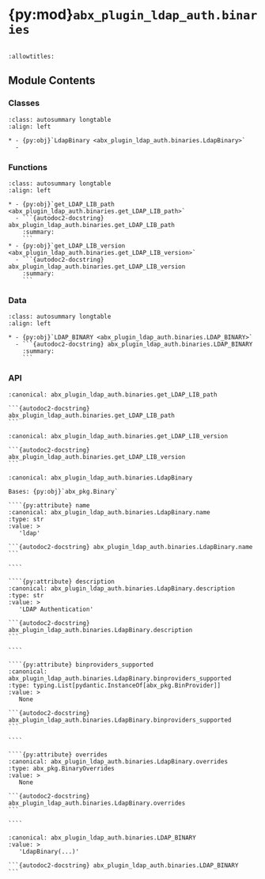 # {py:mod}`abx_plugin_ldap_auth.binaries`

```{py:module} abx_plugin_ldap_auth.binaries
```

```{autodoc2-docstring} abx_plugin_ldap_auth.binaries
:allowtitles:
```

## Module Contents

### Classes

````{list-table}
:class: autosummary longtable
:align: left

* - {py:obj}`LdapBinary <abx_plugin_ldap_auth.binaries.LdapBinary>`
  -
````

### Functions

````{list-table}
:class: autosummary longtable
:align: left

* - {py:obj}`get_LDAP_LIB_path <abx_plugin_ldap_auth.binaries.get_LDAP_LIB_path>`
  - ```{autodoc2-docstring} abx_plugin_ldap_auth.binaries.get_LDAP_LIB_path
    :summary:
    ```
* - {py:obj}`get_LDAP_LIB_version <abx_plugin_ldap_auth.binaries.get_LDAP_LIB_version>`
  - ```{autodoc2-docstring} abx_plugin_ldap_auth.binaries.get_LDAP_LIB_version
    :summary:
    ```
````

### Data

````{list-table}
:class: autosummary longtable
:align: left

* - {py:obj}`LDAP_BINARY <abx_plugin_ldap_auth.binaries.LDAP_BINARY>`
  - ```{autodoc2-docstring} abx_plugin_ldap_auth.binaries.LDAP_BINARY
    :summary:
    ```
````

### API

````{py:function} get_LDAP_LIB_path(paths=())
:canonical: abx_plugin_ldap_auth.binaries.get_LDAP_LIB_path

```{autodoc2-docstring} abx_plugin_ldap_auth.binaries.get_LDAP_LIB_path
```
````

````{py:function} get_LDAP_LIB_version()
:canonical: abx_plugin_ldap_auth.binaries.get_LDAP_LIB_version

```{autodoc2-docstring} abx_plugin_ldap_auth.binaries.get_LDAP_LIB_version
```
````

`````{py:class} LdapBinary(/, **data: typing.Any)
:canonical: abx_plugin_ldap_auth.binaries.LdapBinary

Bases: {py:obj}`abx_pkg.Binary`

````{py:attribute} name
:canonical: abx_plugin_ldap_auth.binaries.LdapBinary.name
:type: str
:value: >
   'ldap'

```{autodoc2-docstring} abx_plugin_ldap_auth.binaries.LdapBinary.name
```

````

````{py:attribute} description
:canonical: abx_plugin_ldap_auth.binaries.LdapBinary.description
:type: str
:value: >
   'LDAP Authentication'

```{autodoc2-docstring} abx_plugin_ldap_auth.binaries.LdapBinary.description
```

````

````{py:attribute} binproviders_supported
:canonical: abx_plugin_ldap_auth.binaries.LdapBinary.binproviders_supported
:type: typing.List[pydantic.InstanceOf[abx_pkg.BinProvider]]
:value: >
   None

```{autodoc2-docstring} abx_plugin_ldap_auth.binaries.LdapBinary.binproviders_supported
```

````

````{py:attribute} overrides
:canonical: abx_plugin_ldap_auth.binaries.LdapBinary.overrides
:type: abx_pkg.BinaryOverrides
:value: >
   None

```{autodoc2-docstring} abx_plugin_ldap_auth.binaries.LdapBinary.overrides
```

````

`````

````{py:data} LDAP_BINARY
:canonical: abx_plugin_ldap_auth.binaries.LDAP_BINARY
:value: >
   'LdapBinary(...)'

```{autodoc2-docstring} abx_plugin_ldap_auth.binaries.LDAP_BINARY
```

````
